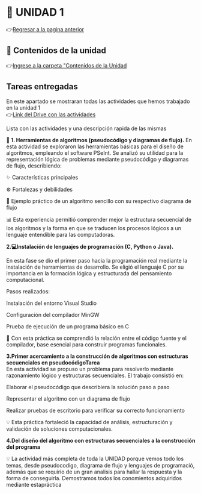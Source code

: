 # 🧩 UNIDAD 1
👉[Regresar a la pagina anterior](index.md)

 
## 📘 Contenidos de la unidad
👉[Ingrese a la carpeta "Contenidos de la Unidad](ContenidosUnidad.md) 

## Tareas entregadas  
En este apartado se mostraran todas las actividades que hemos trabajado en la unidad 1  
👉[Link del Drive con las actividades](https://drive.google.com/drive/u/0/folders/1mNkPwkfo2wiEtqsMTe4UwS2PaPNI75ff)

Lista con las actividades y una descripción rapida de las mismas

**🧾 1. Herramientas de algoritmos (pseudocódigo y diagramas de flujo).**
En esta actividad se exploraron las herramientas básicas para el diseño de algoritmos, empleando el software PSeInt.
Se analizó su utilidad para la representación lógica de problemas mediante pseudocódigo y diagramas de flujo, describiendo:

✨ Características principales

⚙️ Fortalezas y debilidades

🧮 Ejemplo práctico de un algoritmo sencillo con su respectivo diagrama de flujo

📊 Esta experiencia permitió comprender mejor la estructura secuencial de los algoritmos y la forma en que se traducen los procesos lógicos a un lenguaje entendible para las computadoras.
   
**2.💻Instalación de lenguajes de programación (C, Python o Java).**   

En esta fase se dio el primer paso hacia la programación real mediante la instalación de herramientas de desarrollo.
Se eligió el lenguaje C por su importancia en la formación lógica y estructurada del pensamiento computacional.

Pasos realizados:

Instalación del entorno Visual Studio

Configuración del compilador MinGW

Prueba de ejecución de un programa básico en C

🧩 Con esta práctica se comprendió la relación entre el código fuente y el compilador, base esencial para construir programas funcionales.  

**3.Primer acercamiento a la construcción de algoritmos con estructuras secuenciales en pseudocódigoTarea**  
En esta actividad se propuso un problema para resolverlo mediante razonamiento lógico y estructuras secuenciales.
El trabajo consistió en:

Elaborar el pseudocódigo que describiera la solución paso a paso

Representar el algoritmo con un diagrama de flujo

Realizar pruebas de escritorio para verificar su correcto funcionamiento  

💡 Esta práctica fortaleció la capacidad de análisis, estructuración y validación de soluciones computacionales.

**4.Del diseño del algoritmo con estructuras secuenciales a la construcción del programa**

💡 La actividad más completa de toda la UNIDAD porque vemos todo los temas, desde pseudocodigo, diagrama de flujo y lenguajes de programació, además que se requirio de un gran analisis para hallar la respuesta y la forma de conseguirla.
Demostramos todos los conomientos adquiridos mediante estapráctica
